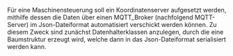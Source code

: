 Für eine Maschinensteuerung soll ein Koordinatenserver aufgesetzt werden, mithilfe dessen die Daten über einen MQTT_Broker (nachfolgend MQTT-Server) im Json-Dateiformat automatisiert verschickt werden können.
Zu diesem Zweck sind zunächst Datenhalterklassen anzulegen, durch die eine Baumstruktur erzeugt wird, welche dann in das Json-Dateiformat serialisiert werden kann.
